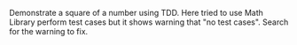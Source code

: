 Demonstrate a square of a number using TDD.
Here tried to use Math Library perform test cases but it shows warning that "no test cases".
Search for the warning to fix.
